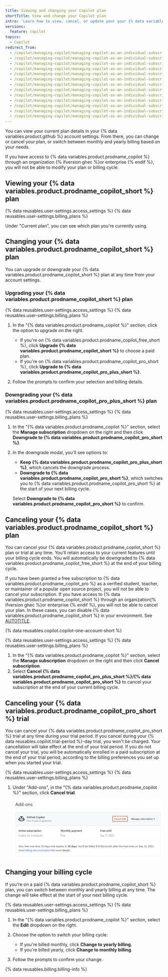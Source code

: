 ```yaml
---
title: Viewing and changing your Copilot plan
shortTitle: View and change your Copilot plan
intro: 'Learn how to view, cancel, or update your your {% data variables.product.prodname_copilot_short %} plan, and update your billing cycle.'
versions:
  feature: copilot
topics:
  - Copilot
redirect_from:
  - /copilot/managing-copilot/managing-copilot-as-an-individual-subscriber/modifying-your-copilot-subscription-as-an-individual-user
  - /copilot/managing-copilot/managing-copilot-as-an-individual-subscriber/managing-your-copilot-subscription/modifying-your-copilot-subscription-as-an-individual-user
  - /copilot/managing-copilot/managing-copilot-as-an-individual-subscriber/managing-your-github-copilot-pro-subscription/modifying-your-copilot-pro-subscription-as-an-individual-user
  - /copilot/managing-copilot/managing-copilot-as-an-individual-subscriber/managing-your-copilot-plan/modifying-your-copilot-pro-subscription-as-an-individual-user
  - /copilot/managing-copilot/managing-copilot-as-an-individual-subscriber/canceling-copilot-as-an-individual-user
  - /copilot/managing-copilot/managing-copilot-as-an-individual-subscriber/managing-your-copilot-subscription/canceling-copilot-as-an-individual-user
  - /copilot/managing-copilot/managing-copilot-as-an-individual-subscriber/managing-your-github-copilot-pro-subscription/canceling-copilot-pro-as-an-individual-user
  - /copilot/managing-copilot/managing-copilot-as-an-individual-subscriber/managing-your-copilot-plan/canceling-copilot-pro-as-an-individual-user
  - /copilot/managing-copilot/managing-copilot-as-an-individual-subscriber/managing-your-copilot-plan/canceling-your-copilot-pro-trial-as-an-individual-user
  - /copilot/managing-copilot/managing-copilot-as-an-individual-subscriber/canceling-your-copilot-trial-as-an-individual-user
  - /copilot/managing-copilot/managing-copilot-as-an-individual-subscriber/managing-your-copilot-subscription/canceling-your-copilot-trial-as-an-individual-user
  - /copilot/managing-copilot/managing-copilot-as-an-individual-subscriber/managing-your-github-copilot-pro-subscription/canceling-your-copilot-pro-trial-as-an-individual-user
  - /copilot/managing-copilot/managing-copilot-as-an-individual-subscriber/managing-your-copilot-plan/canceling-your-copilot-plan
---
```


You can view your current plan details in your {% data variables.product.github %} account settings. From there, you can change or cancel your plan, or switch between monthly and yearly billing based on your needs.

If you have access to {% data variables.product.prodname_copilot %} through an organization {% ifversion ghec %}or enterprise {% endif %}, you will not be able to modify your plan or billing cycle.

## Viewing your {% data variables.product.prodname_copilot_short %} plan

{% data reusables.user-settings.access_settings %}
{% data reusables.user-settings.billing_plans %}

Under "Current plan", you can see which plan you're currently using.

## Changing your {% data variables.product.prodname_copilot_short %} plan

You can upgrade or downgrade your {% data variables.product.prodname_copilot_short %} plan at any time from your account settings.

### Upgrading your {% data variables.product.prodname_copilot_short %} plan

{% data reusables.user-settings.access_settings %}
{% data reusables.user-settings.billing_plans %}
1. In the "{% data variables.product.prodname_copilot %}" section, click the option to upgrade on the right.

   * If you're on {% data variables.product.prodname_copilot_free_short %}, click **Upgrade {% data variables.product.prodname_copilot_short %}** to choose a paid plan.
   * If you're on {% data variables.product.prodname_copilot_pro_short %}, click **Upgrade to {% data variables.product.prodname_copilot_pro_plus_short %}**.

1. Follow the prompts to confirm your selection and billing details.

### Downgrading your {% data variables.product.prodname_copilot_pro_plus_short %} plan

{% data reusables.user-settings.access_settings %}
{% data reusables.user-settings.billing_plans %}
1. In the "{% data variables.product.prodname_copilot %}" section, select the **Manage subscription** dropdown on the right and then click **Downgrade to {% data variables.product.prodname_copilot_pro_short %}**.
1. In the downgrade modal, you'll see options to:

   * **Keep {% data variables.product.prodname_copilot_pro_plus_short %}**, which cancels the downgrade process.
   * **Downgrade to {% data variables.product.prodname_copilot_pro_short %}**, which switches you to {% data variables.product.prodname_copilot_pro_short %} at the start of your next billing cycle.

   Select **Downgrade to {% data variables.product.prodname_copilot_pro_short %}** to confirm.

## Canceling your {% data variables.product.prodname_copilot_short %} plan

You can cancel your {% data variables.product.prodname_copilot_short %} plan or trial at any time. You’ll retain access to your current features until your billing cycle ends. You will automatically be downgraded to {% data variables.product.prodname_copilot_free_short %} at the end of your billing cycle.

If you have been granted a free subscription to {% data variables.product.prodname_copilot_pro %} as a verified student, teacher, or maintainer of a popular open source project, you will not be able to cancel your subscription. If you have access to {% data variables.product.prodname_copilot_short %} through an organization{% ifversion ghec %}or enterprise {% endif %}, you will not be able to cancel your plan. In these cases, you can disable {% data variables.product.prodname_copilot_short %} in your environment. See [AUTOTITLE](/copilot/configuring-github-copilot/configuring-github-copilot-in-your-environment).

{% data reusables.copilot.copilot-one-account-short %}

{% data reusables.user-settings.access_settings %}
{% data reusables.user-settings.billing_plans %}
1. In the "{% data variables.product.prodname_copilot %}" section, select the **Manage subscription** dropdown on the right and then click **Cancel subscription**.
1. Select **Cancel {% data variables.product.prodname_copilot_pro_plus_short %}/{% data variables.product.prodname_copilot_pro_short %}** to cancel your subscription at the end of your current billing cycle.

## Canceling your {% data variables.product.prodname_copilot_pro_short %} trial

You can cancel your {% data variables.product.prodname_copilot_pro_short %} trial at any time during your trial period. If you cancel during your {% data reusables.copilot.trial-period %}-day trial, you won't be charged. Your cancellation will take effect at the end of your trial period. If you do not cancel your trial, you will be automatically enrolled in a paid subscription at the end of your trial period, according to the billing preferences you set up when you started your trial.

{% data reusables.user-settings.access_settings %}
{% data reusables.user-settings.billing_plans %}
1. Under "Add-ons", in the "{% data variables.product.prodname_copilot %}" section, click **Cancel trial**.

   ![Screenshot of the {% data variables.product.prodname_copilot %} section of the "Plans and usage" page. The "Cancel trial" option is highlighted in dark orange.](/assets/images/help/copilot/copilot-cancel-trial.png)

## Changing your billing cycle

If you're on a paid {% data variables.product.prodname_copilot_short %} plan, you can switch between monthly and yearly billing at any time. The change will take effect at the start of your next billing cycle.

{% data reusables.user-settings.access_settings %}
{% data reusables.user-settings.billing_plans %}

1. In the "{% data variables.product.prodname_copilot %}" section, select the **Edit** dropdown on the right.
1. Choose the option to switch your billing cycle:

   * If you're billed monthly, click **Change to yearly billing**.
   * If you're billed yearly, click **Change to monthly billing**.

1. Follow the prompts to confirm your change.

{% data reusables.billing.billing-info %}
